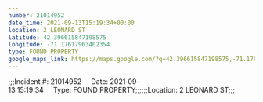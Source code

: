```yaml
---
number: 21014952
date_time: 2021-09-13T15:19:34+00:00
location: 2 LEONARD ST
latitude: 42.396615847198575
longitude: -71.17617963402354
type: FOUND PROPERTY
google_maps_link: https://maps.google.com/?q=42.396615847198575,-71.17617963402354
---
```


;;;Incident #: 21014952     Date: 2021‐09‐13 15:19:34     Type: FOUND PROPERTY;;;;;;Location: 2 LEONARD ST;;;
